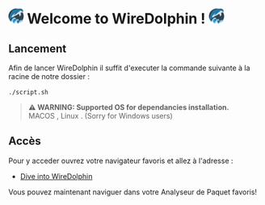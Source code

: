 # <img style="text-align=right" src="sources/web/Node-app/public/images/dolphin.svg.png" width="30" height="30"> __Welcome to WireDolphin !__  <img style="text-align=right" src="sources/web/Node-app/public/images/dolphin.svg.png" width="30" height="30">

## __Lancement__
Afin de lancer WireDolphin il suffit d'executer la commande suivante à la racine de notre dossier :
  ```
./script.sh 
  ```

> **⚠ WARNING: Supported OS for dependancies installation.**  
> MACOS , Linux . (Sorry for Windows users)

## __Accès__ 
Pour y acceder ouvrez votre navigateur favoris et allez à l'adresse :
- [Dive into WireDolphin](http://localhost:3000/)

Vous pouvez maintenant naviguer dans votre Analyseur de Paquet favoris!